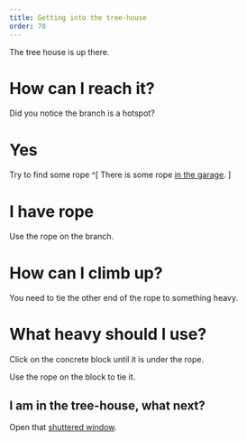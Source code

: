 ```yaml
---
title: Getting into the tree-house
order: 70
---
```


The tree house is up there.

# How can I reach it?
Did you notice the branch is a hotspot?

# Yes
Try to find some rope ^[ There is some rope [in the garage](garage). ]

# I have rope
Use the rope on the branch.

# How can I climb up?
You need to tie the other end of the rope to something heavy.

# What heavy should I use?
Click on the concrete block until it is under the rope.

Use the rope on the block to tie it.

## I am in the tree-house, what next?
Open that [shuttered window](moms-bedroom).
